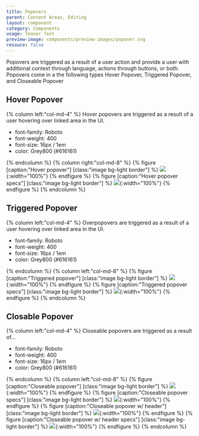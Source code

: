 ```yaml
---
title: Popovers
parent: Content Areas, Editing
layout: component
category: Components
usage: Teaser Text
preview-image: components/preview-images/popover.svg
resouce: false
---
```


Popovers are triggered as a result of a user action and provide a user with
additional context through language, actions through buttons, or both. Popovers
come in a the following types Hover Popover, Triggered Popover, and Closeable
Popover

## Hover Popover

<div class="row">
{% column left:"col-md-4" %}
Hover popovers are triggered as a result of a user hovering over linked area in
the UI.

- font-family: Roboto
- font-weight: 400
- font-size: 16px / 1em
- color: Grey800 (#616161)

{% endcolumn %}
{% column right:"col-md-8" %}
{% figure [caption:"Hover popover"] [class:"image bg-light border"] %}
![]({{site.cdn_url}}/img/components/Editing/popover-hover-specs.svg){:width="100%"}
{% endfigure %}
{% figure [caption:"Hover popover specs"] [class:"image bg-light border"] %}
![]({{site.cdn_url}}/img/components/Editing/popover-hover-specs2.svg){:width="100%"}
{% endfigure %}
{% endcolumn %}
</div>

## Triggered Popover

<div class="row">
{% column left:"col-md-4" %}
Overpopovers are triggered as a result of a user hovering over linked area in
the UI.

- font-family: Roboto
- font-weight: 400
- font-size: 16px / 1em
- color: Grey800 (#616161)

{% endcolumn %}
{% column left:"col-md-8" %}
{% figure [caption:"Triggered popover"] [class:"image bg-light border"] %}
![]({{site.cdn_url}}/img/components/Editing/popover-triggered.svg){:width="100%"}
{% endfigure %}
{% figure [caption:"Triggered popover specs"] [class:"image bg-light border"] %}
![]({{site.cdn_url}}/img/components/Editing/popover-triggered-specs.svg){:width="100%"}
{% endfigure %}
{% endcolumn %}
</div>

## Closable Popover

<div class="row">
{% column left:"col-md-4" %}
Closeable popovers are triggered as a result of...

- font-family: Roboto
- font-weight: 400
- font-size: 16px / 1em
- color: Grey800 (#616161)

{% endcolumn %}
{% column left:"col-md-8" %}
{% figure [caption:"Closeable popover"] [class:"image bg-light border"] %}
![]({{site.cdn_url}}/img/components/Editing/popover-closeable.svg){:width="100%"}
{% endfigure %}
{% figure [caption:"Closeable popover specs"] [class:"image bg-light border"] %}
![]({{site.cdn_url}}/img/components/Editing/popover-closeable-specs.svg){:width="100%"}
{% endfigure %}
{% figure [caption:"Closeable popover w/ header"] [class:"image bg-light border"] %}
![]({{site.cdn_url}}/img/components/Editing/popover-closeable-header.svg){:width="100%"}
{% endfigure %}
{% figure [caption:"Closeable popover w/ header specs"] [class:"image bg-light border"] %}
![]({{site.cdn_url}}/img/components/Editing/popover-closeable-header-specs.svg){:width="100%"}
{% endfigure %}
{% endcolumn %}
</div>

